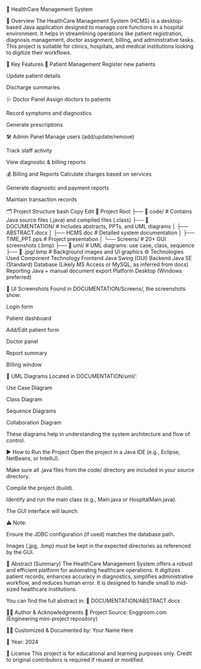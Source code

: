 🏥 HealthCare Management System

📘 Overview
The HealthCare Management System (HCMS) is a desktop-based Java application designed to manage core functions in a hospital environment. It helps in streamlining operations like patient registration, diagnosis management, doctor assignment, billing, and administrative tasks. This project is suitable for clinics, hospitals, and medical institutions looking to digitize their workflows.

🧾 Key Features
👤 Patient Management
Register new patients

Update patient details

Discharge summaries

🩺 Doctor Panel
Assign doctors to patients

Record symptoms and diagnostics

Generate prescriptions

🛠 Admin Panel
Manage users (add/update/remove)

Track staff activity

View diagnostic & billing reports

💰 Billing and Reports
Calculate charges based on services

Generate diagnostic and payment reports

Maintain transaction records

🗂 Project Structure
bash
Copy
Edit
📁 Project Root
├── 📁 code/                # Contains Java source files (.java) and compiled files (.class)
├── 📁 DOCUMENTATION/       # Includes abstracts, PPTs, and UML diagrams
│   ├── ABSTRACT.docx
│   ├── HCMS.doc            # Detailed system documentation
│   ├── TIME_PPT.pps        # Project presentation
│   └── Screens/            # 20+ GUI screenshots (.bmp)
├── 📁 uml/                 # UML diagrams: use case, class, sequence
├── 📄 .jpg/.bmp            # Background images and UI graphics
⚙️ Technologies Used
Component	Technology
Frontend	Java Swing (GUI)
Backend	Java SE (Standard)
Database	(Likely MS Access or MySQL, as inferred from docs)
Reporting	Java + manual document export
Platform	Desktop (Windows preferred)

📸 UI Screenshots
Found in DOCUMENTATION/Screens/, the screenshots show:

Login form

Patient dashboard

Add/Edit patient form

Doctor panel

Report summary

Billing window

🧠 UML Diagrams
Located in DOCUMENTATION/uml/:

Use Case Diagram

Class Diagram

Sequence Diagrams

Collaboration Diagram

These diagrams help in understanding the system architecture and flow of control.

▶️ How to Run the Project
Open the project in a Java IDE (e.g., Eclipse, NetBeans, or IntelliJ).

Make sure all .java files from the code/ directory are included in your source directory.

Compile the project (build).

Identify and run the main class (e.g., Main.java or HospitalMain.java).

The GUI interface will launch.

⚠️ Note:

Ensure the JDBC configuration (if used) matches the database path.

Images (.jpg, .bmp) must be kept in the expected directories as referenced by the GUI.

📄 Abstract (Summary)
The HealthCare Management System offers a robust and efficient platform for automating healthcare operations. It digitizes patient records, enhances accuracy in diagnostics, simplifies administrative workflow, and reduces human error. It is designed to handle small to mid-sized healthcare institutions.

You can find the full abstract in:
📄 DOCUMENTATION/ABSTRACT.docx

🧑‍💻 Author & Acknowledgments
📁 Project Source: Enggroom.com (Engineering mini-project repository)

👨‍💻 Customized & Documented by: Your Name Here

📅 Year: 2024

📝 License
This project is for educational and learning purposes only.
Credit to original contributors is required if reused or modified.